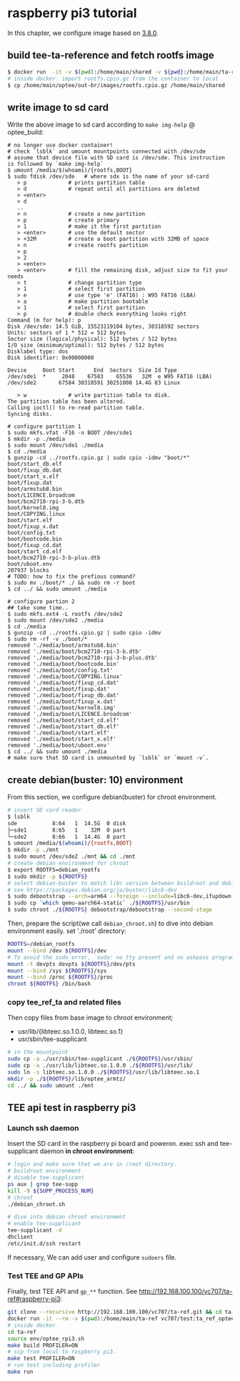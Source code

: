 # raspberry pi3 tutorial

In this chapter, we configure image based on [3.8.0](https://github.com/OP-TEE/manifest/tree/3.8.0).

## build tee-ta-reference and fetch rootfs image

```sh
$ docker run  -it -v $(pwd):/home/main/shared -v ${pwd}:/home/main/ta-ref --rm -w /home/main/ta-ref vc707/test:optee_rpi3_ver38
# inside docker. import rootfs.cpio.gz from the container to local
$ cp /home/main/optee/out-br/images/rootfs.cpio.gz /home/main/shared
```

## write image to sd card

Write the above image to sd card according to `make img-help` @ optee_build:

```
# no longer use docker container!
# check `lsblk` and umount mountpoints connected with /dev/sde
# assume that device file with SD card is /dev/sde. This instruction is followed by `make img-help`
$ umount /media/$(whoami)/{rootfs,BOOT}
$ sudo fdisk /dev/sde   # where sdx is the name of your sd-card
   > p             # prints partition table
   > d             # repeat until all partitions are deleted
   > <enter>
   > d
   ..
   > n             # create a new partition
   > p             # create primary
   > 1             # make it the first partition
   > <enter>       # use the default sector
   > +32M          # create a boot partition with 32MB of space
   > n             # create rootfs partition
   > p
   > 2
   > <enter>
   > <enter>       # fill the remaining disk, adjust size to fit your needs
   > t             # change partition type
   > 1             # select first partition
   > e             # use type 'e' (FAT16) : W95 FAT16 (LBA)
   > a             # make partition bootable
   > 1             # select first partition
   > p             # double check everything looks right
Command (m for help): p
Disk /dev/sde: 14.5 GiB, 15523119104 bytes, 30318592 sectors
Units: sectors of 1 * 512 = 512 bytes
Sector size (logical/physical): 512 bytes / 512 bytes
I/O size (minimum/optimal): 512 bytes / 512 bytes
Disklabel type: dos
Disk identifier: 0x00000000

Device     Boot Start      End  Sectors  Size Id Type
/dev/sde1  *     2048    67583    65536   32M  e W95 FAT16 (LBA)
/dev/sde2       67584 30318591 30251008 14.4G 83 Linux

   > w             # write partition table to disk.
The partition table has been altered.
Calling ioctl() to re-read partition table.
Syncing disks.

# configure partition 1
$ sudo mkfs.vfat -F16 -n BOOT /dev/sde1
$ mkdir -p ./media
$ sudo mount /dev/sde1 ./media
$ cd ./media
$ gunzip -cd ../rootfs.cpio.gz | sudo cpio -idmv "boot/*"
boot/start_db.elf
boot/fixup_db.dat
boot/start_x.elf
boot/fixup.dat
boot/armstub8.bin
boot/LICENCE.broadcom
boot/bcm2710-rpi-3-b.dtb
boot/kernel8.img
boot/COPYING.linux
boot/start.elf
boot/fixup_x.dat
boot/config.txt
boot/bootcode.bin
boot/fixup_cd.dat
boot/start_cd.elf
boot/bcm2710-rpi-3-b-plus.dtb
boot/uboot.env
207937 blocks
# TODO: how to fix the prefious command?
$ sudo mv ./boot/* ./ && sudo rm -r boot
$ cd ../ && sudo umount ./media

# configure partion 2
## take some time..
$ sudo mkfs.ext4 -L rootfs /dev/sde2
$ sudo mount /dev/sde2 ./media
$ cd ./media
$ gunzip -cd ../rootfs.cpio.gz | sudo cpio -idmv
$ sudo rm -rf -v ./boot/*
removed './media/boot/armstub8.bin'
removed './media/boot/bcm2710-rpi-3-b.dtb'
removed './media/boot/bcm2710-rpi-3-b-plus.dtb'
removed './media/boot/bootcode.bin'
removed './media/boot/config.txt'
removed './media/boot/COPYING.linux'
removed './media/boot/fixup_cd.dat'
removed './media/boot/fixup.dat'
removed './media/boot/fixup_db.dat'
removed './media/boot/fixup_x.dat'
removed './media/boot/kernel8.img'
removed './media/boot/LICENCE.broadcom'
removed './media/boot/start_cd.elf'
removed './media/boot/start_db.elf'
removed './media/boot/start.elf'
removed './media/boot/start_x.elf'
removed './media/boot/uboot.env'
$ cd ../ && sudo umount ./media
# make sure that SD card is unmounted by `lsblk` or `mount -v`.
```

## create debian(buster: 10) environment

From this section, we configure debian(buster) for chroot environment.

```sh
# insert SD card reader
$ lsblk
sde           8:64   1  14.5G  0 disk
├─sde1        8:65   1    32M  0 part
└─sde2        8:66   1  14.4G  0 part
$ umount /media/$(whoami)/{rootfs,BOOT}
$ mkdir -p ./mnt
$ sudo mount /dev/sde2 ./mnt && cd ./mnt
# create debian environment for chroot
$ export ROOTFS=debian_rootfs
$ sudo mkdir -p ${ROOTFS}
# select debian-buster to match libc version between buildroot and debian
# see https://packages.debian.org/ja/buster/libc6-dev
$ sudo debootstrap --arch=arm64 --foreign --include=libc6-dev,ifupdown,netbase,iproute,openssh-server,file,sudo,less buster ./${ROOTFS}
$ sudo cp `which qemu-aarch64-static` ./${ROOTFS}/usr/bin
$ sudo chroot ./${ROOTFS} debootstrap/debootstrap --second-stage
```

Then, prepare the script(we call `debian_chroot.sh`) to dive into debian environment easily. set './root' directory:

```sh
ROOTFS=/debian_rootfs
mount --bind /dev ${ROOTFS}/dev
# To avoid the sudo error, `sudo: no tty present and no askpass program specified`
mount -t devpts devpts ${ROOTFS}/dev/pts
mount --bind /sys ${ROOTFS}/sys
mount --bind /proc ${ROOTFS}/proc
chroot ${ROOTFS} /bin/bash
```

### copy tee_ref_ta and related files

Then copy files from base image to chroot environment;

+ usr/lib/{libteec.so.1.0.0, libteec.so.1}
+ usr/sbin/tee-supplicant

```sh
# in the mountpoint
sudo cp -a ./usr/sbin/tee-supplicant ./${ROOTFS}/usr/sbin/
sudo cp -a ./usr/lib/libteec.so.1.0.0 ./${ROOTFS}/usr/lib/
sudo ln -s libteec.so.1.0.0 ./${ROOTFS}/usr/lib/libteec.so.1
mkdir -p ./${ROOTFS}/lib/optee_armtz/
cd ../ && sudo umount ./mnt
```

## TEE api test in raspberry pi3

### Launch ssh daemon

Insert the SD card in the raspberry pi board and poweron. exec ssh and tee-supplicant daemon **in chroot environment**:

```sh
# login and make sure that we are in /root directory.
# buildroot environment
# disable tee-supplicant
ps aux | grep tee-supp
kill -9 ${SUPP_PROCESS_NUM}
# chroot
./debian_chroot.sh
```

```sh
# dive into debian chroot environment
# enable tee-supplicant
tee-supplicant -d
dhclient
/etc/init.d/ssh restart
```

If necessary, We can add user and configure `sudoers` file.

### Test TEE and GP APIs

Finally, test TEE API and `gp_**` function. See http://192.168.100.100/vc707/ta-ref#raspberry-pi3:

```sh
git clone --recursive http://192.168.100.100/vc707/ta-ref.git && cd ta-ref
docker run -it --rm -v $(pwd):/home/main/ta-ref vc707/test:ta_ref_optee_rpi3_devel
# inside docker
cd ta-ref
source env/optee_rpi3.sh
make build PROFILER=ON
# scp from local to raspberry pi3.
make test PROFILER=ON
# run test including profiler
make run
```
